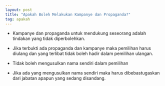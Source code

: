 ```yaml
---
layout: post
title: "Apakah Boleh Melakukan Kampanye dan Propaganda?"
tag: apakah
---
```


- Kampanye dan propaganda untuk mendukung seseorang adalah tindakan yang tidak diperbolehkan.

- Jika terbukti ada propaganda dan kampanye maka pemilihan harus diulang dan yang terlibat tidak boleh hadir dalam pemilihan ulangan.

- Tidak boleh mengusulkan nama sendiri dalam pemilihan

- Jika ada yang mengusulkan nama sendiri maka harus dibebastugaskan dari jabatan apapun yang sedang disandang.